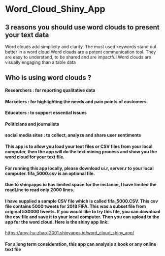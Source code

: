 # Word_Cloud_Shiny_App

## 3 reasons you should use word clouds to present your text data
Word clouds add simplicity and clarity. The most used keywords stand out better in a word cloud
Word clouds are a potent communication tool. They are easy to understand, to be shared and are impactful
Word clouds are visually engaging than a table data

## Who is using word clouds ?
#### Researchers : for reporting qualitative data
#### Marketers : for highlighting the needs and pain points of customers
#### Educators : to support essential issues
#### Politicians and journalists
#### social media sites : to collect, analyze and share user sentiments

#### This app is to allow you load your text files or CSV files from your local computer, then the app will do the text mining process and show you the word cloud for your text file.

#### For running this app locally, please download ui.r, server.r to your local computer. fifa_5000.csv is an optional file.


#### Due to shinyapps.io has limited space for the instance, I have limited the readLine to read only 2000 lines.

#### I have supplied a sample CSV file which is called fifa_5000.CSV. This csv file contains 5000 tweets for 2018 FIFA. This was a subset file from original 530000 tweets. If you would like to try this file, you can download the csv file and save it to your local computer. Then you can upload to the app for the word cloud. Here is the shiny app link: 
https://amy-hu-zhao-2001.shinyapps.io/word_cloud_shiny_app/

#### For a long term consideration, this app can analysis a book or any online text file
